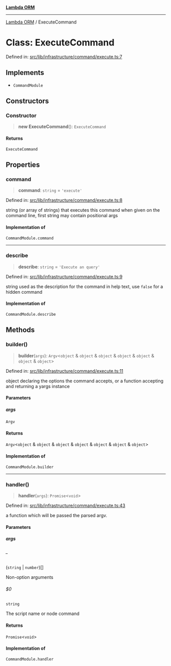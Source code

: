 [**Lambda ORM**](../README.md)

***

[Lambda ORM](../README.md) / ExecuteCommand

# Class: ExecuteCommand

Defined in: [src/lib/infrastructure/command/execute.ts:7](https://github.com/lambda-orm/lambdaorm-cli/blob/691de9d83e6a6eaee062e55c63d94349c5c73948/src/lib/infrastructure/command/execute.ts#L7)

## Implements

- `CommandModule`

## Constructors

### Constructor

> **new ExecuteCommand**(): `ExecuteCommand`

#### Returns

`ExecuteCommand`

## Properties

### command

> **command**: `string` = `'execute'`

Defined in: [src/lib/infrastructure/command/execute.ts:8](https://github.com/lambda-orm/lambdaorm-cli/blob/691de9d83e6a6eaee062e55c63d94349c5c73948/src/lib/infrastructure/command/execute.ts#L8)

string (or array of strings) that executes this command when given on the command line, first string may contain positional args

#### Implementation of

`CommandModule.command`

***

### describe

> **describe**: `string` = `'Execute an query'`

Defined in: [src/lib/infrastructure/command/execute.ts:9](https://github.com/lambda-orm/lambdaorm-cli/blob/691de9d83e6a6eaee062e55c63d94349c5c73948/src/lib/infrastructure/command/execute.ts#L9)

string used as the description for the command in help text, use `false` for a hidden command

#### Implementation of

`CommandModule.describe`

## Methods

### builder()

> **builder**(`args`): `Argv`\<`object` & `object` & `object` & `object` & `object` & `object` & `object`\>

Defined in: [src/lib/infrastructure/command/execute.ts:11](https://github.com/lambda-orm/lambdaorm-cli/blob/691de9d83e6a6eaee062e55c63d94349c5c73948/src/lib/infrastructure/command/execute.ts#L11)

object declaring the options the command accepts, or a function accepting and returning a yargs instance

#### Parameters

##### args

`Argv`

#### Returns

`Argv`\<`object` & `object` & `object` & `object` & `object` & `object` & `object`\>

#### Implementation of

`CommandModule.builder`

***

### handler()

> **handler**(`args`): `Promise`\<`void`\>

Defined in: [src/lib/infrastructure/command/execute.ts:43](https://github.com/lambda-orm/lambdaorm-cli/blob/691de9d83e6a6eaee062e55c63d94349c5c73948/src/lib/infrastructure/command/execute.ts#L43)

a function which will be passed the parsed argv.

#### Parameters

##### args

###### _

(`string` \| `number`)[]

Non-option arguments

###### $0

`string`

The script name or node command

#### Returns

`Promise`\<`void`\>

#### Implementation of

`CommandModule.handler`

